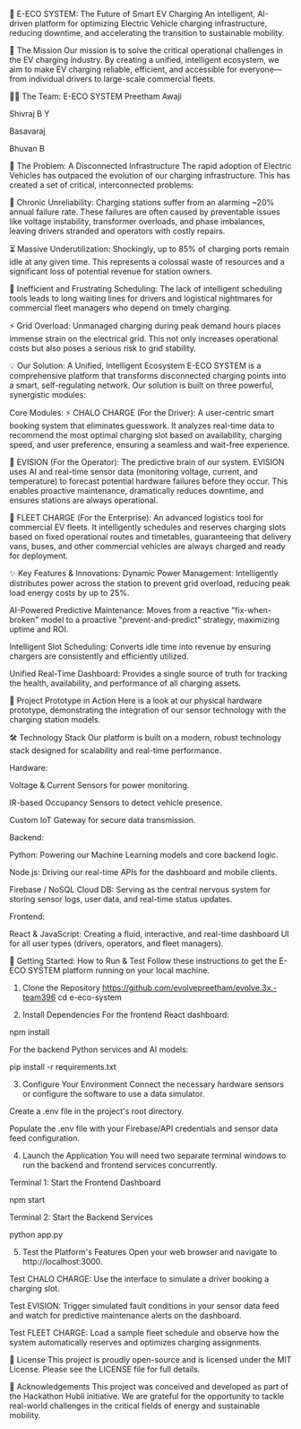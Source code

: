 🚗 E-ECO SYSTEM: The Future of Smart EV Charging
An intelligent, AI-driven platform for optimizing Electric Vehicle charging infrastructure, reducing downtime, and accelerating the transition to sustainable mobility.

🚀 The Mission
Our mission is to solve the critical operational challenges in the EV charging industry. By creating a unified, intelligent ecosystem, we aim to make EV charging reliable, efficient, and accessible for everyone—from individual drivers to large-scale commercial fleets.

🧑‍💻 The Team: E-ECO SYSTEM
Preetham Awaji

Shivraj B Y

Basavaraj

Bhuvan B

🔎 The Problem: A Disconnected Infrastructure
The rapid adoption of Electric Vehicles has outpaced the evolution of our charging infrastructure. This has created a set of critical, interconnected problems:

🔌 Chronic Unreliability: Charging stations suffer from an alarming ~20% annual failure rate. These failures are often caused by preventable issues like voltage instability, transformer overloads, and phase imbalances, leaving drivers stranded and operators with costly repairs.

⏳ Massive Underutilization: Shockingly, up to 85% of charging ports remain idle at any given time. This represents a colossal waste of resources and a significant loss of potential revenue for station owners.

🔄 Inefficient and Frustrating Scheduling: The lack of intelligent scheduling tools leads to long waiting lines for drivers and logistical nightmares for commercial fleet managers who depend on timely charging.

⚡ Grid Overload: Unmanaged charging during peak demand hours places immense strain on the electrical grid. This not only increases operational costs but also poses a serious risk to grid stability.

💡 Our Solution: A Unified, Intelligent Ecosystem
E-ECO SYSTEM is a comprehensive platform that transforms disconnected charging points into a smart, self-regulating network. Our solution is built on three powerful, synergistic modules:

Core Modules:
⚡ CHALO CHARGE (For the Driver):
A user-centric smart booking system that eliminates guesswork. It analyzes real-time data to recommend the most optimal charging slot based on availability, charging speed, and user preference, ensuring a seamless and wait-free experience.

🧠 EVISION (For the Operator):
The predictive brain of our system. EVISION uses AI and real-time sensor data (monitoring voltage, current, and temperature) to forecast potential hardware failures before they occur. This enables proactive maintenance, dramatically reduces downtime, and ensures stations are always operational.

🚚 FLEET CHARGE (For the Enterprise):
An advanced logistics tool for commercial EV fleets. It intelligently schedules and reserves charging slots based on fixed operational routes and timetables, guaranteeing that delivery vans, buses, and other commercial vehicles are always charged and ready for deployment.

✨ Key Features & Innovations:
Dynamic Power Management: Intelligently distributes power across the station to prevent grid overload, reducing peak load energy costs by up to 25%.

AI-Powered Predictive Maintenance: Moves from a reactive "fix-when-broken" model to a proactive "prevent-and-predict" strategy, maximizing uptime and ROI.

Intelligent Slot Scheduling: Converts idle time into revenue by ensuring chargers are consistently and efficiently utilized.

Unified Real-Time Dashboard: Provides a single source of truth for tracking the health, availability, and performance of all charging assets.

📸 Project Prototype in Action
Here is a look at our physical hardware prototype, demonstrating the integration of our sensor technology with the charging station models.

🛠️ Technology Stack
Our platform is built on a modern, robust technology stack designed for scalability and real-time performance.

Hardware:

Voltage & Current Sensors for power monitoring.

IR-based Occupancy Sensors to detect vehicle presence.

Custom IoT Gateway for secure data transmission.

Backend:

Python: Powering our Machine Learning models and core backend logic.

Node.js: Driving our real-time APIs for the dashboard and mobile clients.

Firebase / NoSQL Cloud DB: Serving as the central nervous system for storing sensor logs, user data, and real-time status updates.

Frontend:

React & JavaScript: Creating a fluid, interactive, and real-time dashboard UI for all user types (drivers, operators, and fleet managers).

🚀 Getting Started: How to Run & Test
Follow these instructions to get the E-ECO SYSTEM platform running on your local machine.

1. Clone the Repository
https://github.com/evolvepreetham/evolve.3x.-team396
cd e-eco-system

2. Install Dependencies
For the frontend React dashboard:

npm install

For the backend Python services and AI models:

pip install -r requirements.txt

3. Configure Your Environment
Connect the necessary hardware sensors or configure the software to use a data simulator.

Create a .env file in the project's root directory.

Populate the .env file with your Firebase/API credentials and sensor data feed configuration.

4. Launch the Application
You will need two separate terminal windows to run the backend and frontend services concurrently.

Terminal 1: Start the Frontend Dashboard

npm start

Terminal 2: Start the Backend Services

python app.py

5. Test the Platform's Features
Open your web browser and navigate to http://localhost:3000.

Test CHALO CHARGE: Use the interface to simulate a driver booking a charging slot.

Test EVISION: Trigger simulated fault conditions in your sensor data feed and watch for predictive maintenance alerts on the dashboard.

Test FLEET CHARGE: Load a sample fleet schedule and observe how the system automatically reserves and optimizes charging assignments.

📜 License
This project is proudly open-source and is licensed under the MIT License. Please see the LICENSE file for full details.

🙌 Acknowledgements
This project was conceived and developed as part of the Hackathon Hubli initiative. We are grateful for the opportunity to tackle real-world challenges in the critical fields of energy and sustainable mobility.
